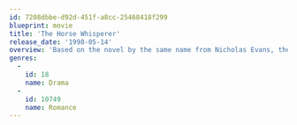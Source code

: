 ```yaml
---
id: 7208dbbe-d92d-451f-a8cc-25468418f299
blueprint: movie
title: 'The Horse Whisperer'
release_date: '1998-05-14'
overview: 'Based on the novel by the same name from Nicholas Evans, the talented Robert Redford presents this meditative family drama set in the country side. Redford not only directs but also stars in the roll of a cowboy with a magical talent for healing.'
genres:
  -
    id: 18
    name: Drama
  -
    id: 10749
    name: Romance
---
```

